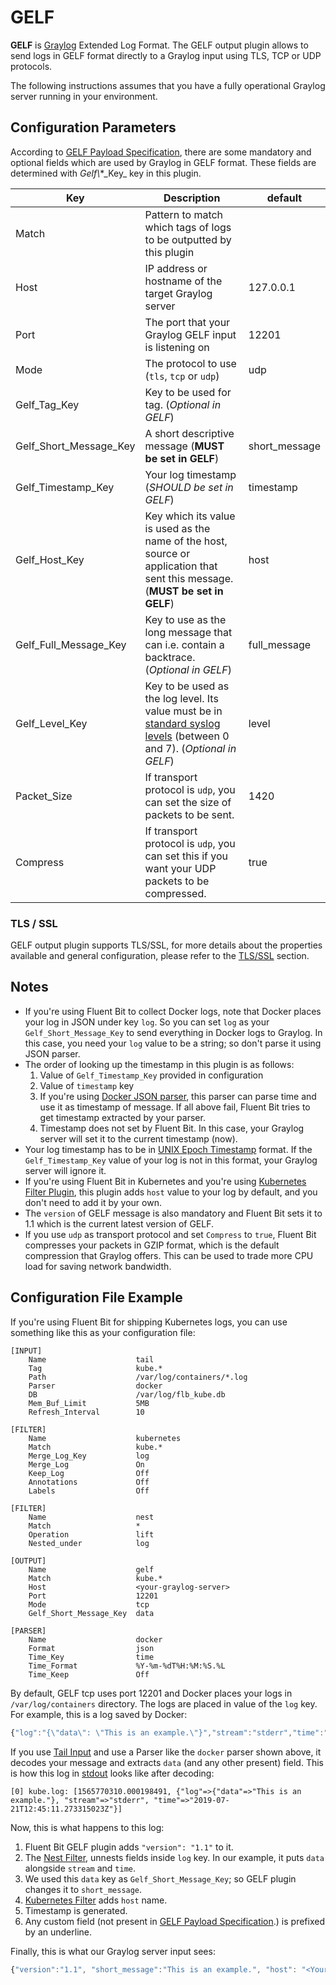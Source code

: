 # GELF

**GELF** is [Graylog](https://www.graylog.org) Extended Log Format. The GELF output plugin allows to send logs in GELF format directly to a Graylog input using TLS, TCP or UDP protocols.

The following instructions assumes that you have a fully operational Graylog server running in your environment.

## Configuration Parameters

According to [GELF Payload Specification](https://go2docs.graylog.org/5-0/getting_in_log_data/gelf.html?Highlight=Payload#GELFPayloadSpecification), there are some mandatory and optional fields which are used by Graylog in GELF format. These fields are determined with _Gelf\\_\*\_Key\_ key in this plugin.

| Key                    | Description                                                                                                                                                                 | default       |
| ---------------------- | --------------------------------------------------------------------------------------------------------------------------------------------------------------------------- | ------------- |
| Match                  | Pattern to match which tags of logs to be outputted by this plugin                                                                                                          |               |
| Host                   | IP address or hostname of the target Graylog server                                                                                                                         | 127.0.0.1     |
| Port                   | The port that your Graylog GELF input is listening on                                                                                                                       | 12201         |
| Mode                   | The protocol to use (`tls`, `tcp` or `udp`)                                                                                                                                 | udp           |
| Gelf\_Tag\_Key         | Key to be used for tag. (_Optional in GELF_)  |               |
| Gelf_Short_Message_Key | A short descriptive message (**MUST be set in GELF**)                                                                                                                       | short_message |
| Gelf_Timestamp_Key     | Your log timestamp (_SHOULD be set in GELF_)                                                                                                                                | timestamp     |
| Gelf_Host_Key          | Key which its value is used as the name of the host, source or application that sent this message. (**MUST be set in GELF**)                                                | host          |
| Gelf_Full_Message_Key  | Key to use as the long message that can i.e. contain a backtrace. (_Optional in GELF_)                                                                                      | full_message  |
| Gelf_Level_Key         | Key to be used as the log level. Its value must be in [standard syslog levels](https://en.wikipedia.org/wiki/Syslog#Severity_level) (between 0 and 7). (_Optional in GELF_) | level         |
| Packet_Size            | If transport protocol is `udp`, you can set the size of packets to be sent.                                                                                                 | 1420          |
| Compress               | If transport protocol is `udp`, you can set this if you want your UDP packets to be compressed.                                                                             | true          |

### TLS / SSL

GELF output plugin supports TLS/SSL, for more details about the properties available and general configuration, please refer to the [TLS/SSL](../../administration/transport-security.md) section.

## Notes

* If you're using Fluent Bit to collect Docker logs, note that Docker places your log in JSON under key `log`. So you can set `log` as your `Gelf_Short_Message_Key` to send everything in Docker logs to Graylog. In this case, you need your `log` value to be a string; so don't parse it using JSON parser.
* The order of looking up the timestamp in this plugin is as follows:
  1. Value of `Gelf_Timestamp_Key` provided in configuration
  2. Value of `timestamp` key
  3. If you're using [Docker JSON parser](../parsers/json.md), this parser can parse time and use it as timestamp of message. If all above fail, Fluent Bit tries to get timestamp extracted by your parser.
  4. Timestamp does not set by Fluent Bit. In this case, your Graylog server will set it to the current timestamp (now).
* Your log timestamp has to be in [UNIX Epoch Timestamp](https://en.wikipedia.org/wiki/Unix_time) format. If the `Gelf_Timestamp_Key` value of your log is not in this format, your Graylog server will ignore it.
* If you're using Fluent Bit in Kubernetes and you're using [Kubernetes Filter Plugin](../filters/kubernetes.md), this plugin adds `host` value to your log by default, and you don't need to add it by your own.
* The `version` of GELF message is also mandatory and Fluent Bit sets it to 1.1 which is the current latest version of GELF.
* If you use `udp` as transport protocol and set `Compress` to `true`, Fluent Bit compresses your packets in GZIP format, which is the default compression that Graylog offers. This can be used to trade more CPU load for saving network bandwidth.

## Configuration File Example

If you're using Fluent Bit for shipping Kubernetes logs, you can use something like this as your configuration file:

```
[INPUT]
    Name                    tail
    Tag                     kube.*
    Path                    /var/log/containers/*.log
    Parser                  docker
    DB                      /var/log/flb_kube.db
    Mem_Buf_Limit           5MB
    Refresh_Interval        10

[FILTER]
    Name                    kubernetes
    Match                   kube.*
    Merge_Log_Key           log
    Merge_Log               On
    Keep_Log                Off
    Annotations             Off
    Labels                  Off

[FILTER]
    Name                    nest
    Match                   *
    Operation               lift
    Nested_under            log

[OUTPUT]
    Name                    gelf
    Match                   kube.*
    Host                    <your-graylog-server>
    Port                    12201
    Mode                    tcp
    Gelf_Short_Message_Key  data

[PARSER]
    Name                    docker
    Format                  json
    Time_Key                time
    Time_Format             %Y-%m-%dT%H:%M:%S.%L
    Time_Keep               Off
```

By default, GELF tcp uses port 12201 and Docker places your logs in `/var/log/containers` directory. The logs are placed in value of the `log` key. For example, this is a log saved by Docker:

```javascript
{"log":"{\"data\": \"This is an example.\"}","stream":"stderr","time":"2019-07-21T12:45:11.273315023Z"}
```

If you use [Tail Input](../inputs/tail.md) and use a Parser like the `docker` parser shown above, it decodes your message and extracts `data` (and any other present) field. This is how this log in [stdout](standard-output.md) looks like after decoding:

```
[0] kube.log: [1565770310.000198491, {"log"=>{"data"=>"This is an example."}, "stream"=>"stderr", "time"=>"2019-07-21T12:45:11.273315023Z"}]
```

Now, this is what happens to this log:

1. Fluent Bit GELF plugin adds `"version": "1.1"` to it.
2. The [Nest Filter](../filters/nest.md), unnests fields inside `log` key. In our example, it puts `data` alongside `stream` and `time`.
3. We used this `data` key as `Gelf_Short_Message_Key`; so GELF plugin changes it to `short_message`.
4. [Kubernetes Filter](../filters/kubernetes.md) adds `host` name.
5. Timestamp is generated.
6. Any custom field (not present in [GELF Payload Specification](https://go2docs.graylog.org/5-0/getting_in_log_data/gelf.html?Highlight=Payload#GELFPayloadSpecification).) is prefixed by an underline.

Finally, this is what our Graylog server input sees:

```javascript
{"version":"1.1", "short_message":"This is an example.", "host": "<Your Node Name>", "_stream":"stderr", "timestamp":1565770310.000199}
```
